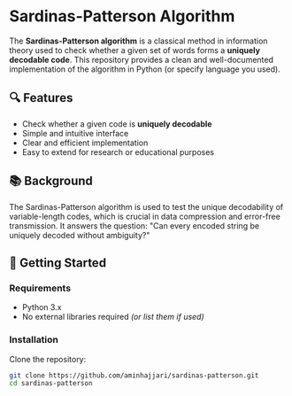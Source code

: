 
# Sardinas-Patterson Algorithm

The **Sardinas-Patterson algorithm** is a classical method in information theory used to check whether a given set of words forms a **uniquely decodable code**. This repository provides a clean and well-documented implementation of the algorithm in Python (or specify language you used).

## 🔍 Features

- Check whether a given code is **uniquely decodable**
- Simple and intuitive interface
- Clear and efficient implementation
- Easy to extend for research or educational purposes

## 📚 Background

The Sardinas-Patterson algorithm is used to test the unique decodability of variable-length codes, which is crucial in data compression and error-free transmission. It answers the question: "Can every encoded string be uniquely decoded without ambiguity?"

## 🚀 Getting Started

### Requirements

- Python 3.x  
- No external libraries required *(or list them if used)*

### Installation

Clone the repository:

```bash
git clone https://github.com/aminhajjari/sardinas-patterson.git
cd sardinas-patterson
